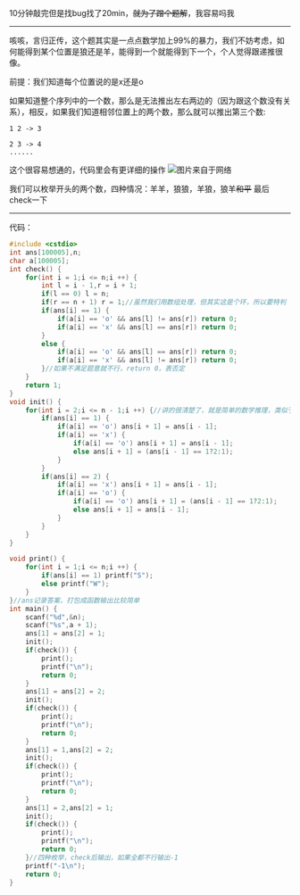10分钟敲完但是找bug找了20min，~~就为了蹭个题解~~，我容易吗我

------------
咳咳，言归正传，这个题其实是一点点数学加上99%的暴力，我们不妨考虑，如何能得到某个位置是狼还是羊，能得到一个就能得到下一个，个人觉得跟递推很像。

前提：我们知道每个位置说的是x还是o

如果知道整个序列中的一个数，那么是无法推出左右两边的（因为跟这个数没有关系），相反，如果我们知道相邻位置上的两个数，那么就可以推出第三个数:

```
1 2 -> 3

2 3 -> 4
......
```
这个很容易想通的，代码里会有更详细的操作
![图片来自于网络](https://img-blog.csdn.net/20180522184045774?watermark/2/text/aHR0cHM6Ly9ibG9nLmNzZG4ubmV0L21laXR1YW53YWltYWk=/font/5a6L5L2T/fontsize/400/fill/I0JBQkFCMA==/dissolve/70)

我们可以枚举开头的两个数，四种情况：羊羊，狼狼，羊狼，狼羊~~~~和平~~~~
最后check一下

------------
代码：
```cpp
#include <cstdio>
int ans[100005],n;
char a[100005];
int check() {
	for(int i = 1;i <= n;i ++) {
		int l = i - 1,r = i + 1;
		if(l == 0) l = n; 
		if(r == n + 1) r = 1;//虽然我们用数组处理，但其实这是个环，所以要特判
		if(ans[i] == 1) {
			if(a[i] == 'o' && ans[l] != ans[r]) return 0;
			if(a[i] == 'x' && ans[l] == ans[r]) return 0;
		}
		else {
			if(a[i] == 'o' && ans[l] == ans[r]) return 0;
			if(a[i] == 'x' && ans[l] != ans[r]) return 0;
		}//如果不满足题意就不行，return 0，表否定
	}
	return 1;
}
void init() {
	for(int i = 2;i <= n - 1;i ++) {//讲的很清楚了，就是简单的数学推理，类似于递推，如果这都不懂建议左转再看一遍题
		if(ans[i] == 1) {
			if(a[i] == 'o') ans[i + 1] = ans[i - 1];
			if(a[i] == 'x') {
				if(a[i] == 'o') ans[i + 1] = ans[i - 1];
				else ans[i + 1] = (ans[i - 1] == 1?2:1);
			}
		}
		if(ans[i] == 2) {
			if(a[i] == 'x') ans[i + 1] = ans[i - 1];
			if(a[i] == 'o') {
				if(a[i] == 'o') ans[i + 1] = (ans[i - 1] == 1?2:1);
				else ans[i + 1] = ans[i - 1];
			}
		}
	}
}

void print() {
	for(int i = 1;i <= n;i ++) {
		if(ans[i] == 1) printf("S");
		else printf("W");
	}
}//ans记录答案，打包成函数输出比较简单
int main() {
	scanf("%d",&n);
	scanf("%s",a + 1);
	ans[1] = ans[2] = 1;
	init();
	if(check()) {
		print();
		printf("\n");
		return 0;
	}
	ans[1] = ans[2] = 2;
	init();
	if(check()) {
		print();
		printf("\n");
		return 0;
	}
	ans[1] = 1,ans[2] = 2;
	init();
	if(check()) {
		print();
		printf("\n");
		return 0;
	}
	ans[1] = 2,ans[2] = 1;
	init();
	if(check()) {
		print();
		printf("\n");
		return 0;
	}//四种枚举，check后输出，如果全都不行输出-1
	printf("-1\n");
	return 0;
} 
```
